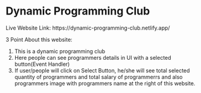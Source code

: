 <h1>Dynamic Programming Club</h1>
Live Website Link: https://dynamic-programming-club.netlify.app/

3 Point About this website:
1. This is a dynamic programming club
2. Here people can see programmers details in UI with a selected button(Event Handler)
3. If user/people will click on Select Button, he/she will see total selected quantity of programmers and total salary of programmerrs and also programmers image with programmers name at the right of this website.